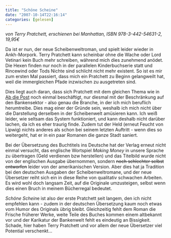 ```yaml
---
title: "Schöne Scheine"
date: "2007-10-14T22:16:14"
categories: [gelesen]
---
```


*von Terry Pratchett,
erschienen bei Manhattan, ISBN 978-3-442-54631-2, 19,95€*

Da ist er nun, der neue Scheibenweltroman, und spielt leider wieder in Ankh-Morpork. Terry Pratchett kann scheinbar ohne die Wache oder Lord Vetinari kein Buch mehr schreiben, während mich dies zunehmend anödet. Die Hexen finden nur noch in der parallelen Kinderbuchserie statt und Rincewind oder Tods Nichte sind schlicht nicht mehr existent. So ist es mir zum ersten Mal passiert, dass mich ein Pratchett zu Beginn gelangweilt hat, weil die immergleichen Pfade inzwischen zu ausgetreten sind.

Dies liegt auch daran, dass sich Pratchett mit dem gleichen Thema wie in [Ab die Post](/2005/09/04/ab-die-post/) noch einmal beschäftigt, nur diesmal mit der Beschränkung auf den Bankensektor - also genau die Branche, in der ich mich beruflich herumtreibe. Dies mag einer der Gründe sein, weshalb ich mich nicht über die Darstellung derselben in der Scheibenwelt amüsieren kann. Ich weiß leider, wie seltsam das System funktioniert, und kann deshalb nicht darüber lachen, da ich es eher traurig finde. Zudem tut der Held (erneut Feucht von Lipwig) nichts anderes als schon bei seinem letzten Auftritt - wenn dies so weitergeht, hat er in ein paar Romanen die ganze Stadt saniert.

Bei der Übersetzung des Buchtitels ins Deutsche hat der Verlag erneut nicht einmal versucht, das englische Wortspiel *Making Money* in unsere Sprache zu übertragen (Geld verdienen bzw herstellen) und das Titelbild wurde nicht von der englischen Ausgabe übernommen, sondern ~~noch schlechter selbst entworfen~~ leider von der amerikanischen Version. Aber dies hat ja Tradition bei den deutschen Ausgaben der Scheibenweltromane, und der neue Übersetzer reiht sich ein in diese Reihe von qualitativ schwachen Arbeiten. Es wird wohl doch langsam Zeit, auf die Originale umzusteigen, selbst wenn dies einen Bruch in meinem Bücherregal bedeutet.

*Schöne Schein*e ist also der erste Pratchett seit langem, den ich nicht empfehlen kann - zudem in der deutschen Übersetzung kaum noch etwas vom Humor des Originals übrig bleibt. Gleichzeitig fehlt dem Roman die Frische früherer Werke, weite Teile des Buches kommen einem altbekannt vor und der Karikatur der Bankenwelt fehlt es eindeutig an Bissigkeit. Schade, hier haben Terry Pratchett und vor allem der neue Übersetzer viel Potential verschenkt...

